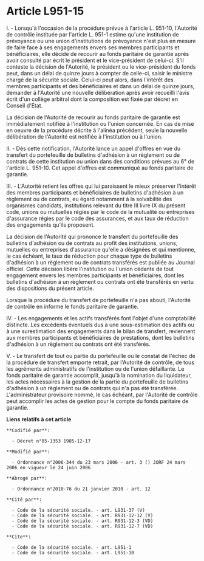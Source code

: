 # Article L951-15

I. - Lorsqu'à l'occasion de la procédure prévue à l'article L. 951-10, l'Autorité de contrôle instituée par l'article L.
951-1 estime qu'une institution de prévoyance ou une union d'institutions de prévoyance n'est plus en mesure de faire face à
ses engagements envers ses membres participants et bénéficiaires, elle décide de recourir au fonds paritaire de garantie
après avoir consulté par écrit le président et le vice-président de celui-ci. S'il conteste la décision de l'Autorité, le
président ou le vice-président du fonds peut, dans un délai de quinze jours à compter de celle-ci, saisir le ministre chargé
de la sécurité sociale. Celui-ci peut alors, dans l'intérêt des membres participants et des bénéficiaires et dans un délai de
quinze jours, demander à l'Autorité une nouvelle délibération après avoir recueilli l'avis écrit d'un collège arbitral dont
la composition est fixée par décret en Conseil d'Etat.

La décision de l'Autorité de recourir au fonds paritaire de garantie est immédiatement notifiée à l'institution ou l'union
concernée. En cas de mise en oeuvre de la procédure décrite à l'alinéa précédent, seule la nouvelle délibération de
l'Autorité est notifiée à l'institution ou à l'union.

II. - Dès cette notification, l'Autorité lance un appel d'offres en vue du transfert du portefeuille de bulletins d'adhésion
à un règlement ou de contrats de cette institution ou union dans des conditions prévues au 6° de l'article L. 951-10. Cet
appel d'offres est communiqué au fonds paritaire de garantie.

III. - L'Autorité retient les offres qui lui paraissent le mieux préserver l'intérêt des membres participants et
bénéficiaires de bulletins d'adhésion à un règlement ou de contrats, eu égard notamment à la solvabilité des organismes
candidats, institutions relevant du titre III livre IX du présent code, unions ou mutuelles régies par le code de la
mutualité ou entreprises d'assurance régies par le code des assurances, et aux taux de réduction des engagements qu'ils
proposent.

La décision de l'Autorité qui prononce le transfert du portefeuille des bulletins d'adhésion ou de contrats au profit des
institutions, unions, mutuelles ou entreprises d'assurance qu'elle a désignées et qui mentionne, le cas échéant, le taux de
réduction pour chaque type de bulletins d'adhésion à un règlement ou de contrats transférés est publiée au Journal officiel.
Cette décision libère l'institution ou l'union cédante de tout engagement envers les membres participants et bénéficiaires,
dont les bulletins d'adhésion à un règlement ou contrats ont été transférés en vertu des dispositions du présent article.

Lorsque la procédure du transfert de portefeuille n'a pas abouti, l'Autorité de contrôle en informe le fonds paritaire de
garantie.

IV. - Les engagements et les actifs transférés font l'objet d'une comptabilité distincte. Les excédents éventuels dus à une
sous-estimation des actifs ou à une surestimation des engagements dans le bilan de transfert, reviennent aux membres
participants et bénéficiaires de prestations, dont les bulletins d'adhésion à un règlement ou contrats ont été transférés.

V. - Le transfert de tout ou partie du portefeuille ou le constat de l'échec de la procédure de transfert emporte retrait,
par l'Autorité de contrôle, de tous les agréments administratifs de l'institution ou de l'union défaillante. Le fonds
paritaire de garantie accomplit, jusqu'à la nomination du liquidateur, les actes nécessaires à la gestion de la partie du
portefeuille de bulletins d'adhésion à un règlement ou de contrats qui n'a pas été transférée. L'administrateur provisoire
nommé, le cas échéant, par l'Autorité de contrôle peut accomplir les actes de gestion pour le compte du fonds paritaire de
garantie.

**Liens relatifs à cet article**

	**Codifié par**:

	  - Décret n°85-1353 1985-12-17

	**Modifié par**:

	  - Ordonnance n°2006-344 du 23 mars 2006 - art. 3 () JORF 24 mars 2006 en vigueur le 24 juin 2006

	**Abrogé par**:

	  - Ordonnance n°2010-76 du 21 janvier 2010 - art. 12

	**Cité par**:

	  - Code de la sécurité sociale. - art. L931-37 (V)
	  - Code de la sécurité sociale. - art. R931-12-12 (V)
	  - Code de la sécurité sociale. - art. R931-12-3 (VD)
	  - Code de la sécurité sociale. - art. R931-12-7 (VD)

	**Cite**:

	  - Code de la sécurité sociale. - art. L951-1
	  - Code de la sécurité sociale. - art. L951-10
